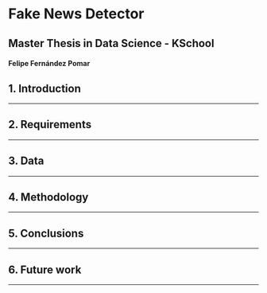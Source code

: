 # Fake News Detector
## Master Thesis in Data Science - KSchool
#### Felipe Fernández Pomar

## 1. Introduction

------------------


## 2. Requirements

------------------


## 3. Data

------------------


## 4. Methodology

------------------


## 5. Conclusions

------------------


## 6. Future work

------------------
